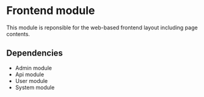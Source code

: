 # Frontend module

This module is reponsible for the web-based frontend layout including page contents.

## Dependencies
 
 - Admin module
 - Api module
 - User module
 - System module
